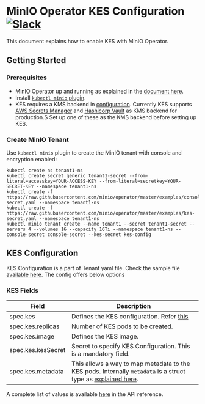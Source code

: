 # MinIO Operator KES Configuration [![Slack](https://slack.min.io/slack?type=svg)](https://slack.min.io)

This document explains how to enable KES with MinIO Operator.

## Getting Started

### Prerequisites

- MinIO Operator up and running as explained in the [document here](https://github.com/minio/operator#operator-setup).
- Install [`kubectl minio` plugin](https://github.com/TheCodeCargo/minio-operator/tree/master/kubectl-minio#install-plugin).
- KES requires a KMS backend in [configuration](https://raw.githubusercontent.com/minio/operator/master/examples/kes-secret.yaml). Currently KES supports [AWS Secrets Manager](https://github.com/minio/kes/wiki/AWS-SecretsManager) and [Hashicorp Vault](https://github.com/minio/kes/wiki/Hashicorp-Vault-Keystore) as KMS backend for production.S Set up one of these as the KMS backend before setting up KES.

### Create MinIO Tenant

Use `kubectl minio` plugin to create the MinIO tenant with console and encryption enabled:

```
kubectl create ns tenant1-ns
kubectl create secret generic tenant1-secret --from-literal=accesskey=YOUR-ACCESS-KEY --from-literal=secretkey=YOUR-SECRET-KEY --namespace tenant1-ns
kubectl create -f https://raw.githubusercontent.com/minio/operator/master/examples/console-secret.yaml --namespace tenant1-ns
kubectl create -f https://raw.githubusercontent.com/minio/operator/master/examples/kes-secret.yaml --namespace tenant1-ns
kubectl minio tenant create --name tenant1 --secret tenant1-secret --servers 4 --volumes 16 --capacity 16Ti --namespace tenant1-ns --console-secret console-secret --kes-secret kes-config
```

## KES Configuration

KES Configuration is a part of Tenant yaml file. Check the sample file [available here](https://raw.githubusercontent.com/minio/operator/master/examples/kustomization/tenant-kes-encryption/tenant.yaml). The config offers below options

### KES Fields

| Field              | Description                                                                                                                                                                       |
|--------------------|-----------------------------------------------------------------------------------------------------------------------------------------------------------------------------------|
| spec.kes           | Defines the KES configuration. Refer [this](https://github.com/minio/kes)                                                                                                         |
| spec.kes.replicas  | Number of KES pods to be created.                                                                                                                                                 |
| spec.kes.image     | Defines the KES image.                                                                                                                                                            |
| spec.kes.kesSecret | Secret to specify KES Configuration. This is a mandatory field.                                                                                                                   |
| spec.kes.metadata  | This allows a way to map metadata to the KES pods. Internally `metadata` is a struct type as [explained here](https://godoc.org/k8s.io/apimachinery/pkg/apis/meta/v1#ObjectMeta). |

A complete list of values is available [here](tenant_crd.adoc#kesconfig) in the API reference.
